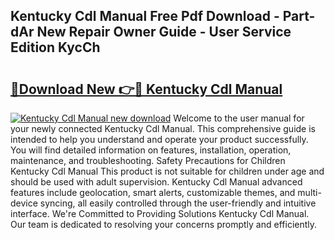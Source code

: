 ## Kentucky Cdl Manual Free Pdf Download - Part-dAr New Repair Owner Guide - User Service Edition KycCh

# <h2><a href="http://bc27013.oget.top/?id=Kentucky+Cdl+Manual">🔗Download New 👉🔴 Kentucky Cdl Manual</a></h2>

[![Kentucky Cdl Manual new download](https://i.imgur.com/5g1atiW.png)](http://bc27013.oget.top/?id=Kentucky+Cdl+Manual)
Welcome to the user manual for your newly connected Kentucky Cdl Manual. This comprehensive guide is intended to help you understand and operate your product successfully. You will find detailed information on features, installation, operation, maintenance, and troubleshooting. Safety Precautions for Children Kentucky Cdl Manual This product is not suitable for children under age and should be used with adult supervision. Kentucky Cdl Manual advanced features include geolocation, smart alerts, customizable themes, and multi-device syncing, all easily controlled through the user-friendly and intuitive interface. We're Committed to Providing Solutions Kentucky Cdl Manual. Our team is dedicated to resolving your concerns promptly and efficiently.
